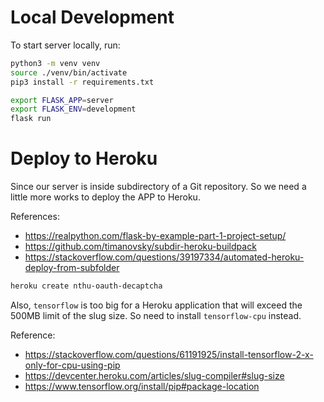 # Local Development

To start server locally, run:

```bash
python3 -m venv venv
source ./venv/bin/activate
pip3 install -r requirements.txt

export FLASK_APP=server
export FLASK_ENV=development
flask run
```

# Deploy to Heroku

Since our server is inside subdirectory of a Git repository. So we need a little more works to deploy the APP to Heroku.

References:
- https://realpython.com/flask-by-example-part-1-project-setup/
- https://github.com/timanovsky/subdir-heroku-buildpack
- https://stackoverflow.com/questions/39197334/automated-heroku-deploy-from-subfolder

```bash
heroku create nthu-oauth-decaptcha
```

Also, `tensorflow` is too big for a Heroku application that will exceed the 500MB limit of the slug size. So need to install `tensorflow-cpu` instead.

Reference:
- https://stackoverflow.com/questions/61191925/install-tensorflow-2-x-only-for-cpu-using-pip
- https://devcenter.heroku.com/articles/slug-compiler#slug-size
- https://www.tensorflow.org/install/pip#package-location
